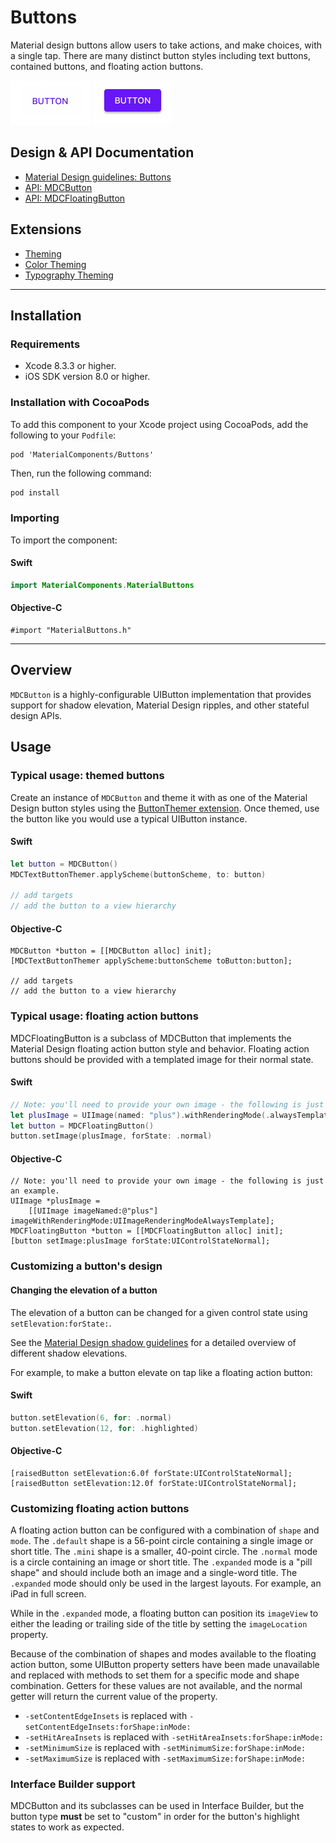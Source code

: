 <!--docs:
title: "Buttons"
layout: detail
section: components
excerpt: "Material design buttons allow users to take actions, and make choices, with a single tap."
iconId: button
path: /catalog/buttons/
api_doc_root: true
-->

# Buttons

Material design buttons allow users to take actions, and make choices, with a single tap. There are
many distinct button styles including text buttons, contained buttons, and floating action buttons.

<img src="docs/assets/text.gif" alt="An animation showing a Material Design text button." width="128"> <img src="docs/assets/contained.gif" alt="An animation showing a Material Design contained button." width="128">

## Design & API Documentation

<ul class="icon-list">
  <li class="icon-list-item icon-list-item--spec"><a href="https://material.io/go/design-buttons">Material Design guidelines: Buttons</a></li>
  <li class="icon-list-item icon-list-item--link"><a href="https://material.io/components/ios/catalog/buttons/api-docs/Classes/MDCButton.html">API: MDCButton</a></li>
  <li class="icon-list-item icon-list-item--link"><a href="https://material.io/components/ios/catalog/buttons/api-docs/Classes/MDCFloatingButton.html">API: MDCFloatingButton</a></li>
</ul>

## Extensions

<ul class="icon-list">
  <li class="icon-list-item icon-list-item--link"><a href="docs/theming.md">Theming</a></li>
  <li class="icon-list-item icon-list-item--link"><a href="docs/color-theming.md">Color Theming</a></li>
  <li class="icon-list-item icon-list-item--link"><a href="docs/typography-theming.md">Typography Theming</a></li>
</ul>

- - -

## Installation

### Requirements

- Xcode 8.3.3 or higher.
- iOS SDK version 8.0 or higher.

### Installation with CocoaPods

To add this component to your Xcode project using CocoaPods, add the following to your `Podfile`:

```
pod 'MaterialComponents/Buttons'
```
<!--{: .code-renderer.code-renderer--install }-->

Then, run the following command:

```bash
pod install
```

### Importing

To import the component:

<!--<div class="material-code-render" markdown="1">-->
#### Swift
```swift
import MaterialComponents.MaterialButtons
```

#### Objective-C

```objc
#import "MaterialButtons.h"
```
<!--</div>-->

- - -

## Overview

`MDCButton` is a highly-configurable UIButton implementation that provides support for shadow
elevation, Material Design ripples, and other stateful design APIs.

## Usage

### Typical usage: themed buttons

Create an instance of `MDCButton` and theme it with as one of the Material Design button styles
using the [ButtonThemer extension](docs/theming.md). Once themed, use the button like you would use
a typical UIButton instance.

<!--<div class="material-code-render" markdown="1">-->
#### Swift
```swift
let button = MDCButton()
MDCTextButtonThemer.applyScheme(buttonScheme, to: button)

// add targets
// add the button to a view hierarchy
```

#### Objective-C

```objc
MDCButton *button = [[MDCButton alloc] init];
[MDCTextButtonThemer applyScheme:buttonScheme toButton:button];

// add targets
// add the button to a view hierarchy
```
<!--</div>-->

### Typical usage: floating action buttons

MDCFloatingButton is a subclass of MDCButton that implements the Material Design floating action
button style and behavior. Floating action buttons should be provided with a templated image for
their normal state.

<!--<div class="material-code-render" markdown="1">-->
#### Swift

```swift
// Note: you'll need to provide your own image - the following is just an example.
let plusImage = UIImage(named: "plus").withRenderingMode(.alwaysTemplate)
let button = MDCFloatingButton()
button.setImage(plusImage, forState: .normal)
```

#### Objective-C

```objc
// Note: you'll need to provide your own image - the following is just an example.
UIImage *plusImage =
    [[UIImage imageNamed:@"plus"] imageWithRenderingMode:UIImageRenderingModeAlwaysTemplate];
MDCFloatingButton *button = [[MDCFloatingButton alloc] init];
[button setImage:plusImage forState:UIControlStateNormal];
```
<!--</div>-->

### Customizing a button's design

#### Changing the elevation of a button

The elevation of a button can be changed for a given control state using `setElevation:forState:`.

See the [Material Design shadow guidelines](https://material.io/guidelines/what-is-material/elevation-shadows.html) for a detailed
overview of different shadow elevations.

For example, to make a button elevate on tap like a floating action button:

<!--<div class="material-code-render" markdown="1">-->
#### Swift
```swift
button.setElevation(6, for: .normal)
button.setElevation(12, for: .highlighted)
```

#### Objective-C

```objc
[raisedButton setElevation:6.0f forState:UIControlStateNormal];
[raisedButton setElevation:12.0f forState:UIControlStateNormal];
```
<!--</div>-->

### Customizing floating action buttons

A floating action button can be configured with a combination of `shape` and `mode`. The 
`.default` shape is a 56-point circle containing a single image or short title. The `.mini` shape
is a smaller, 40-point circle.  The `.normal` mode is a circle containing an image or short title.
The `.expanded` mode is a "pill shape" and should include both an image and a single-word title. The
`.expanded` mode should only be used in the largest layouts. For example, an iPad in full screen.

While in the `.expanded` mode, a floating button can position its `imageView` to either the leading
or trailing side of the title by setting the `imageLocation` property.

Because of the combination of shapes and modes available to the floating action button, some
UIButton property setters have been made unavailable and replaced with methods to set them for a 
specific mode and shape combination. Getters for these values are not available, and the normal
getter will return the current value of the property.

* `-setContentEdgeInsets` is replaced with `-setContentEdgeInsets:forShape:inMode:`
* `-setHitAreaInsets` is replaced with `-setHitAreaInsets:forShape:inMode:`
* `-setMinimumSize` is replaced with `-setMinimumSize:forShape:inMode:`
* `-setMaximumSize` is replaced with `-setMaximumSize:forShape:inMode:`

### Interface Builder support

MDCButton and its subclasses can be used in Interface Builder, but the button type **must** be set
to "custom" in order for the button's highlight states to work as expected.
